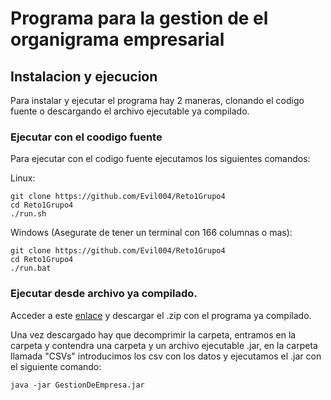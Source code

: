 # Programa para la gestion de el organigrama empresarial

## Instalacion y ejecucion
Para instalar y ejecutar el programa hay 2 maneras, clonando el 
codigo fuente o descargando el archivo ejecutable ya compilado.

### Ejecutar con el coodigo fuente
Para ejecutar con el codigo fuente ejecutamos los siguientes comandos:

Linux:
~~~ shell
git clone https://github.com/Evil004/Reto1Grupo4
cd Reto1Grupo4
./run.sh
~~~

Windows (Asegurate de tener un terminal con 166 columnas o mas):
~~~ shell
git clone https://github.com/Evil004/Reto1Grupo4
cd Reto1Grupo4
./run.bat
~~~

### Ejecutar desde archivo ya compilado.
Acceder a este [enlace](https://github.com/Evil004/Reto1Grupo4/releases) y descargar el .zip con el programa ya compilado.

Una vez descargado hay que decomprimir la carpeta, entramos en la carpeta y contendra una carpeta y un archivo ejecutable .jar, en la carpeta llamada "CSVs" introducimos los csv con los datos y ejecutamos el .jar con el siguiente comando:
~~~ shell
java -jar GestionDeEmpresa.jar
~~~
